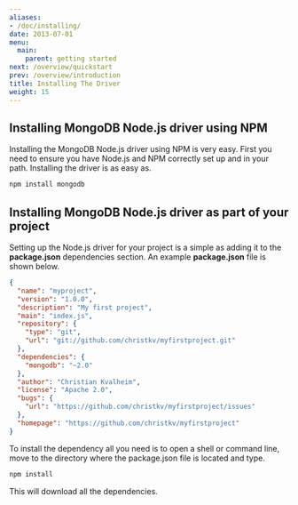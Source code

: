 ```yaml
---
aliases:
- /doc/installing/
date: 2013-07-01
menu:
  main:
    parent: getting started
next: /overview/quickstart
prev: /overview/introduction
title: Installing The Driver
weight: 15
---
```


## Installing MongoDB Node.js driver using NPM

Installing the MongoDB Node.js driver using NPM is very easy. First you need to ensure you have Node.js and NPM correctly set up and in your path. Installing the driver is as easy as.

```js
npm install mongodb
```

## Installing MongoDB Node.js driver as part of your project

Setting up the Node.js driver for your project is a simple as adding it to the **package.json** dependencies section. An example **package.json** file is shown below.

```json
{
  "name": "myproject",
  "version": "1.0.0",
  "description": "My first project",
  "main": "index.js",
  "repository": {
    "type": "git",
    "url": "git://github.com/christkv/myfirstproject.git"
  },
  "dependencies": {
    "mongodb": "~2.0"
  },
  "author": "Christian Kvalheim",
  "license": "Apache 2.0",
  "bugs": {
    "url": "https://github.com/christkv/myfirstproject/issues"
  },
  "homepage": "https://github.com/christkv/myfirstproject"
}
```

To install the dependency all you need is to open a shell or command line, move to the directory where the package.json file is located and type.

```js
npm install
```

This will download all the dependencies.